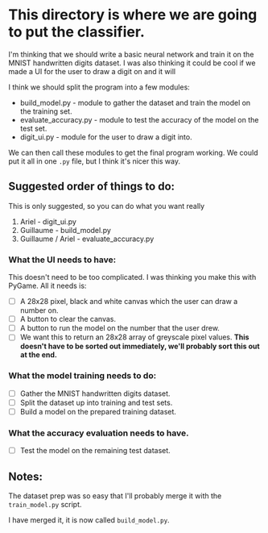 # This directory is where we are going to put the classifier.

I'm thinking that we should write a basic neural network and train it on the MNIST handwritten digits dataset. I was also thinking it could be cool if we made a UI for the user to draw a digit on and it will

I think we should split the program into a few modules:

* build_model.py	-	module to gather the dataset and train the model on the training set.
* evaluate_accuracy.py	-	module to test the accuracy of the model on the test set.
* digit_ui.py		-	module for the user to draw a digit into.

We can then call these modules to get the final program working. We could put it all in one `.py` file, but I think it's nicer this way.

## Suggested order of things to do:
This is only suggested, so you can do what you want really
1. Ariel              	-   digit_ui.py
3. Guillaume		-   build_model.py
4. Guillaume / Ariel  	-   evaluate_accuracy.py

### What the UI needs to have:
This doesn't need to be too complicated. I was thinking you make this with PyGame. All it needs is:
- [ ] A 28x28 pixel, black and white canvas which the user can draw a number on.
- [ ] A button to clear the canvas.
- [ ] A button to run the model on the number that the user drew.
- [ ] We want this to return an 28x28 array of greyscale pixel values. **This doesn't have to be sorted out immediately, we'll probably sort this out at the end.**

### What the model training needs to do:
- [ ] Gather the MNIST handwritten digits dataset.
- [ ] Split the dataset up into training and test sets.
- [ ] Build a model on the prepared training dataset.

### What the accuracy evaluation needs to have.
- [ ] Test the model on the remaining test dataset.

## Notes:

The dataset prep was so easy that I'll probably merge it with the `train_model.py` script.

I have merged it, it is now called `build_model.py`.
